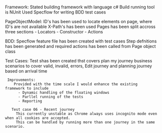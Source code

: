 Framework:
      Stated building framework with language c#
      Build running tool is NUnit
      Used Specflow for writing BDD test cases
      
 PageObjectModel:
      ID's has been used to locate elements on page, where ID's are not available X-Path's has been used
      Pages has been split accross three sections 
        - Locators
        - Constructor
        - Actions
        
  BDD:
      Specflow feature file has been created with test cases
      Step defnitions has been generated and required actions has been called from Page object class
      
   Test Cases:
      Test shas been created thst covers plan my journey business scenarios to cover valid, invalid, errors, Edit journey and planning journey based on arrival time
      
     Improvements:
        Provided with the time scale I would enhance the existing framework to include
          - Dynamic handling of the floating windows
          - Parllel running of the tests
          - Reporting
          
       Test case 06 - Recent journey 
         This currently unstable as Chrome always uses incognito mode even when all cookies are accepted. 
         This can be handled by running more than one journey in the same scenario. 
        

